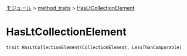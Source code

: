 [モジュール](../index.md) > [method_traits](./index.md) > [HasLtCollectionElement]()

# HasLtCollectionElement

```
trait HasLtCollectionElement(CollectionElement, LessThanComparable)
```
